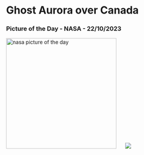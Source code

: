# Ghost Aurora over Canada
### Picture of the Day - NASA - 22/10/2023
<img src="https://apod.nasa.gov/apod/image/2310/AuroraGhost_Takasaka_960.jpg" alt="nasa picture of the day" width="300"/>&nbsp; &nbsp; &nbsp; <img src="https://github-readme-streak-stats.herokuapp.com/?user=tempo-riz&theme=dark" >



